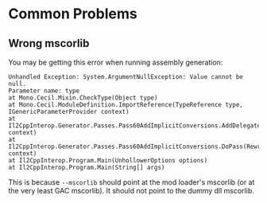 # Common Problems

## Wrong mscorlib

You may be getting this error when running assembly generation:

```
Unhandled Exception: System.ArgumentNullException: Value cannot be null.
Parameter name: type
at Mono.Cecil.Mixin.CheckType(Object type)
at Mono.Cecil.ModuleDefinition.ImportReference(TypeReference type, IGenericParameterProvider context)
at Il2CppInterop.Generator.Passes.Pass60AddImplicitConversions.AddDelegateConversions(RewriteGlobalContext context)
at Il2CppInterop.Generator.Passes.Pass60AddImplicitConversions.DoPass(RewriteGlobalContext context)
at Il2CppInterop.Program.Main(UnhollowerOptions options)
at Il2CppInterop.Program.Main(String[] args)
```

This is because `--mscorlib` should point at the mod loader's mscorlib (or at the very least GAC mscorlib). It should not point to the dummy dll mscorlib.
